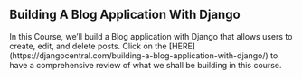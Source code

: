 
## Building A Blog Application With Django
<p>In this Course, we’ll build a Blog application with Django that allows users to create, edit, and delete posts. Click on the [HERE] (https://djangocentral.com/building-a-blog-application-with-django/)
to have a comprehensive review of what we shall be building in this course.</p>




